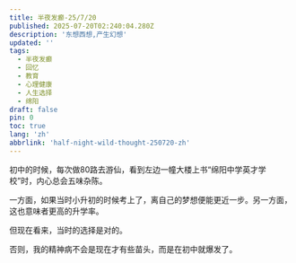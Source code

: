 ```yaml
---
title: 半夜发癫-25/7/20
published: 2025-07-20T02:240:04.280Z
description: '东想西想,产生幻想'
updated: ''
tags:
  - 半夜发癫
  - 回忆
  - 教育
  - 心理健康
  - 人生选择
  - 绵阳
draft: false
pin: 0
toc: true
lang: 'zh'
abbrlink: 'half-night-wild-thought-250720-zh'
---
```


初中的时候，每次做80路去游仙，看到左边一幢大楼上书“绵阳中学英才学校”时，内心总会五味杂陈。

一方面，如果当时小升初的时候考上了，离自己的梦想便能更近一步。另一方面，这也意味者更高的升学率。

但现在看来，当时的选择是对的。

否则，我的精神病不会是现在才有些苗头，而是在初中就爆发了。


